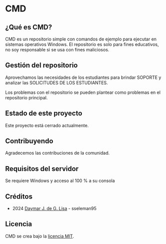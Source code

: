 # CMD

## ¿Qué es CMD?

CMD es un repositorio simple con comandos de ejemplo para ejecutar en sistemas operativos Windows.
El repositorio es solo para fines educativos, no soy responsable si se usa con fines maliciosos.

## Gestión del repositorio

Aprovechamos las necesidades de los estudiantes para brindar SOPORTE y analizar las SOLICITUDES DE LOS ESTUDIANTES.

Los problemas con el repositorio se pueden plantear como problemas en el repositorio principal.

## Estado de este proyecto

Este proyecto está cerrado actualmente.

## Contribuyendo

Agradecemos las contribuciones de la comunidad.

## Requisitos del servidor

Se requiere Windows y acceso al 100 % a su consola

## Créditos

- 2024 [Daymar J. de G. Lisa](https://github.com/sseleman95) - sseleman95

## Licencia

CMD se crea bajo la [licencia MIT](license.md).
